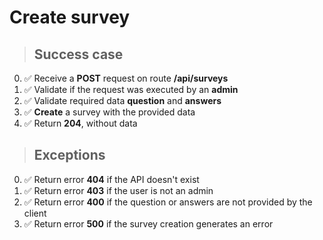 # Create survey

> ## Success case

0. ✅ Receive a **POST** request on route **/api/surveys**
1. ✅ Validate if the request was executed by an **admin**
2. ✅ Validate required data **question** and **answers**
3. ✅ **Create** a survey with the provided data
4. ✅ Return **204**, without data

> ## Exceptions

0. ✅ Return error **404** if the API doesn't exist
1. ✅ Return error **403** if the user is not an admin
2. ✅ Return error **400** if the question or answers are not provided by the client
3. ✅ Return error **500** if the survey creation generates an error